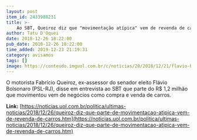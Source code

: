 ```yaml
---
layout: post
item_id: 2433988231
title: >-
    Ao SBT, Queiroz diz que "movimentação atípica" vem de revenda de carros
author: Tatu D'Oquei
date: 2018-12-26 18:22:00
pub_date: 2018-12-26 18:22:00
time_added: 2019-12-23 21:19:31
category: avisamos
tags: []
image: https://conteudo.imguol.com.br/c/noticias/20/2018/12/21/flavio-bolsonaro-e-seu-ex-assessor-fabricio-queiroz-1545416060381_v2_615x300.jpg
---
```


O motorista Fabrício Queiroz, ex-assessor do senador eleito Flávio Bolsonaro (PSL-RJ), disse em entrevista ao SBT que parte do R$ 1,2 milhão que movimentou vem de negócios como compra e venda de carros.

**Link:** [https://noticias.uol.com.br/politica/ultimas-noticias/2018/12/26/queiroz-diz-que-parte-de-movimentacao-atipica-vem-de-revenda-de-carros.htm](https://noticias.uol.com.br/politica/ultimas-noticias/2018/12/26/queiroz-diz-que-parte-de-movimentacao-atipica-vem-de-revenda-de-carros.htm)

